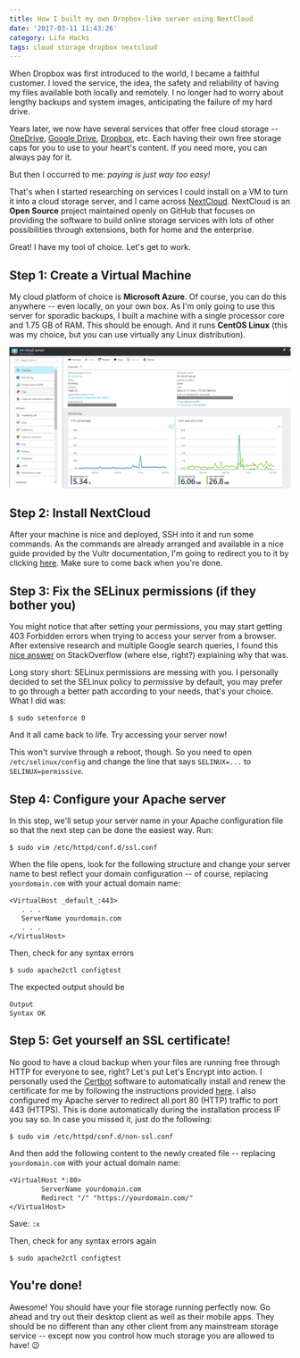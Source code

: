 ```yaml
---
title: How I built my own Dropbox-like server using NextCloud
date: '2017-03-11 11:43:26'
category: Life Hacks
tags: cloud storage dropbox nextcloud
---
```


When Dropbox was first introduced to the world, I became a faithful customer. I loved the service, the idea, the safety and reliability of having my files available both locally and remotely. I no longer had to worry about lengthy backups and system images, anticipating the failure of my hard drive.

Years later, we now have several services that offer free cloud storage -- [OneDrive](http://onedrive.live.com), [Google Drive](http://drive.google.com), [Dropbox](http://dropbox.com), etc. Each having their own free storage caps for you to use to your heart's content. If you need more, you can always pay for it.

But then I occurred to me: _paying is just way too easy!_

That's when I started researching on services I could install on a VM to turn it into a cloud storage server, and I came across [NextCloud](http://nextcloud.com). NextCloud is an **Open Source** project maintained openly on GitHub that focuses on providing the software to build online storage services with lots of other possibilities through extensions, both for home and the enterprise.

Great! I have my tool of choice. Let's get to work.

## Step 1: Create a Virtual Machine

My cloud platform of choice is **Microsoft Azure**. Of course, you can do this anywhere -- even locally, on your own box. As I'm only going to use this server for sporadic backups, I built a machine with a single processor core and 1.75 GB of RAM. This should be enough. And it runs **CentOS Linux** (this was my choice, but you can use virtually any Linux distribution).

![My Azure VM](/images/dropbox-like-server/azure-vm.PNG)

## Step 2: Install NextCloud

After your machine is nice and deployed, SSH into it and run some commands. As the commands are already arranged and available in a nice guide provided by the Vultr documentation, I'm going to redirect you to it by clicking [here](https://www.vultr.com/docs/how-to-install-nextcloud-on-centos-7). Make sure to come back when you're done.

## Step 3: Fix the SELinux permissions (if they bother you)

You might notice that after setting your permissions, you may start getting 403 Forbidden errors when trying to access your server from a browser. After extensive research and multiple Google search queries, I found this [nice answer](https://serverfault.com/questions/650402/403-forbidden-errors-on-redhat-server/650414#650414) on StackOverflow (where else, right?) explaining why that was.

Long story short: SELinux permissions are messing with you. I personally decided to set the SELinux policy to _permissive_ by default, you may prefer to go through a better path according to your needs, that's your choice. What I did was:

```
$ sudo setenforce 0
```

And it all came back to life. Try accessing your server now!

This won't survive through a reboot, though. So you need to open `/etc/selinux/config` and change the line that says `SELINUX=...` to `SELINUX=permissive`.

## Step 4: Configure your Apache server

In this step, we'll setup your server name in your Apache configuration file so that the next step can be done the easiest way. Run:

```
$ sudo vim /etc/httpd/conf.d/ssl.conf
```

When the file opens, look for the following structure and change your server name to best reflect your domain configuration -- of course, replacing `yourdomain.com` with your actual domain name:

```
<VirtualHost _default_:443>
   . . .
   ServerName yourdomain.com
   . . .
</VirtualHost>
```

Then, check for any syntax errors

```
$ sudo apache2ctl configtest
```

The expected output should be 

```
Output
Syntax OK
```

## Step 5: Get yourself an SSL certificate!

No good to have a cloud backup when your files are running free through HTTP for everyone to see, right? Let's put Let's Encrypt into action. I personally used the [Certbot](https://certbot.eff.org) software to automatically install and renew the certificate for me by following the instructions provided [here](https://certbot.eff.org/#centosrhel7-apache). I also configured my Apache server to redirect all port 80 (HTTP) traffic to port 443 (HTTPS). This is done automatically during the installation process IF you say so. In case you missed it, just do the following:

```
$ sudo vim /etc/httpd/conf.d/non-ssl.conf
```

And then add the following content to the newly created file -- replacing `yourdomain.com` with your actual domain name:

```
<VirtualHost *:80>
        ServerName yourdomain.com
        Redirect "/" "https://yourdomain.com/"
</VirtualHost>
```

Save: `:x`

Then, check for any syntax errors again

```
$ sudo apache2ctl configtest
```

## You're done!

Awesome! You should have your file storage running perfectly now. Go ahead and try out their desktop client as well as their mobile apps. They should be no different than any other client from any mainstream storage service -- except now you control how much storage you are allowed to have! :wink: